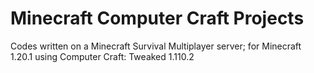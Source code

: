 # Minecraft Computer Craft Projects
Codes written on a Minecraft Survival Multiplayer server; for Minecraft 1.20.1 using Computer Craft: Tweaked 1.110.2
